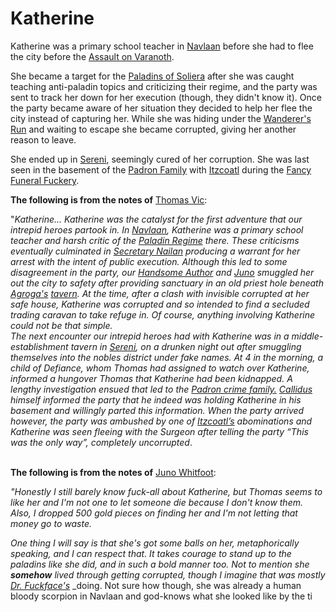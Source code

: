 # Katherine
Katherine was a primary school teacher in [Navlaan](../../Locations/Carthus/Navlaan) before she had to flee the city before the [Assault on Varanoth](../../Events/Assault%20on%20Varanoth.md).

She became a target for the [Paladins of Soliera](../../Groups/Paladins%20of%20Soliera.md) after she was caught teaching anti-paladin topics and criticizing their regime, and the party was sent to track her down for her execution (though, they didn't know it). Once the party became aware of her situation they decided to help her flee the city instead of capturing her. While she was hiding under the [Wanderer's Run](../../Locations/Carthus/Navlaan/Wanderer's%20Run.md) and waiting to escape she became corrupted, giving her another reason to leave.

She ended up in [Sereni](../../Locations/Carthus/Sereni), seemingly cured of her corruption. She was last seen in the basement of the [Padron Family](../../Groups/Padron%20Family.md) with [Itzcoatl](../../Groups/Iperos%20Coalition/Itzcoatl.md) during the [Fancy Funeral Fuckery](../../Events/Fancy%20Funeral%20Fuckery.md).

**The following is from the notes of** [Thomas Vic](../../Player%20Characters/Thomas%20Vic.md):

"_Katherine… Katherine was the catalyst for the first adventure that our intrepid heroes partook in. In_ [_Navlaan_](../../Locations/Carthus/Navlaan)_, Katherine was a primary school teacher and harsh critic of the_ [_Paladin Regime_](../../Groups/Paladins%20of%20Soliera.md) _there. These criticisms eventually culminated in_ [_Secretary Nailan_](Nailan.md) _producing a warrant for her arrest with the intent of public execution. Although this led to some disagreement in the party, our_ [_Handsome Author_](../../Player%20Characters/Thomas%20Vic.md) _and_ [_Juno_](../../Player%20Characters/Juno%20Whitfoot.md) _smuggled her out the city to safety after providing sanctuary in an old priest hole beneath_ [_Agroga's_](Agroga.md) [_tavern_](../../Locations/Carthus/Navlaan/Wanderer's%20Run.md)_. At the time, after a clash with invisible corrupted at her safe house, Katherine was corrupted and so intended to find a secluded trading caravan to take refuge in. Of course, anything involving Katherine could not be that simple._  
_The next encounter our intrepid heroes had with Katherine was in a middle-establishment tavern in_ [_Sereni_](../../Locations/Carthus/Sereni)_, on a drunken night out after smuggling themselves into the nobles district under fake names. At 4 in the morning, a child of Defiance, whom Thomas had assigned to watch over Katherine, informed a hungover Thomas that Katherine had been kidnapped. A lengthy investigation ensued that led to the_ [_Padron crime family._](../../Groups/Padron%20Family.md) [_Callidus_](../../Groups/Padron%20Family/Callidus%20Padron.md) _himself informed the party that he indeed was holding Katherine in his basement and willingly parted this information. When the party arrived however, the party was ambushed by one of_ [_Itzcoatl’s_](../../Groups/Iperos%20Coalition/Itzcoatl.md) _abominations and Katherine was seen fleeing with the Surgeon after telling the party “This was the only way”, completely uncorrupted_.  
 

**The following is from the notes of** [Juno Whitfoot](../../Player%20Characters/Juno%20Whitfoot.md):

_"Honestly I still barely know fuck-all about Katherine, but Thomas seems to like her and I'm not one to let someone die because I don't know them. Also, I dropped 500 gold pieces on finding her and I'm not letting that money go to waste._ 

_One thing I will say is that she's got some balls on her, metaphorically speaking, and I can respect that. It takes courage to stand up to the paladins like she did, and in such a bold manner too. Not to mention she **somehow** lived through getting corrupted, though I imagine that was mostly_ [_Dr. Fuckface's_](../../Groups/Iperos%20Coalition/Itzcoatl.md) _doing. Not sure how though, she was already a human bloody scorpion in Navlaan and god-knows what she looked like by the ti